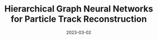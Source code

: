 ---
title: "Hierarchical Graph Neural Networks for Particle Track Reconstruction"
date: 2023-03-02
venue: arxiv:2303.01640
link: https://inspirehep.net/literature/2638375
inspire_id: 2638375
authors: Ryan Liu, Paolo Calafiura, Steven Farrell,  et al.
bibtex: '@inproceedings{Liu:2023siw,\n archiveprefix = {arXiv},\n author = {Liu, Ryan and Calafiura, Paolo and Farrell, Steven and Ju, Xiangyang and Murnane, Daniel Thomas and Pham, Tuan Minh},\n booktitle = {{21th International Workshop on Advanced Computing and Analysis Techniques in Physics Research}: {AI meets Reality}},\n eprint = {2303.01640},\n month = {3},\n primaryclass = {hep-ex},\n title = {{Hierarchical Graph Neural Networks for Particle Track Reconstruction}},\n year = {2023}\n}\n'
---